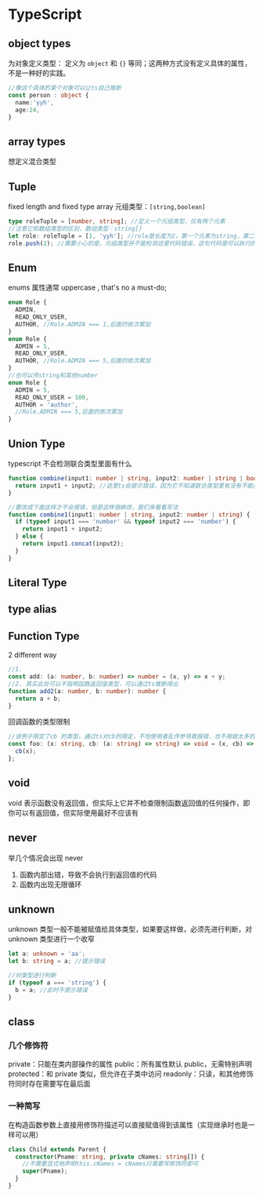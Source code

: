 # TypeScript

## object types

为对象定义类型：
定义为 `object` 和 `{}` 等同；这两种方式没有定义具体的属性，不是一种好的实践。

```ts
//像这个具体的某个对象可以让ts自己推断
const person : object {
  name:'yyh',
  age:24,
}
```

## array types

想定义混合类型

## Tuple

fixed length and fixed type array
元组类型：`[string,boolean]`

```ts
type roleTuple = [number, string]; //定义一个元组类型，仅有两个元素
//注意它和数组类型的区别，数组类型：string[]
let role: roleTuple = [1, 'yyh']; //role是长度为2，第一个元素为string，第二个元素为number的类型
role.push(2); //需要小心的是，元组类型并不能检测这里代码错误，这句代码是可以执行的
```

## Enum

enums 属性通常 uppercase , that's no a must-do;

```ts
enum Role {
  ADMIN,
  READ_ONLY_USER,
  AUTHOR, //Role.ADMIN === 1,后面的依次累加
}
enum Role {
  ADMIN = 5,
  READ_ONLY_USER,
  AUTHOR, //Role.ADMIN === 5,后面的依次累加
}
//也可以传string和其他number
enum Role {
  ADMIN = 5,
  READ_ONLY_USER = 100,
  AUTHOR = 'author',
  //Role.ADMIN === 5,后面的依次累加
}
```

## Union Type

typescript 不会检测联合类型里面有什么

```ts
function combine(input1: number | string, input2: number | string | boolean) {
  return input1 + input2; //这里ts会提示错误，因为它不知道联合类型里有没有不能用+拼接的部分
}

//要改成下面这样才不会报错，但是这样很麻烦，我们来看看写法
function combine1(input1: number | string, input2: number | string) {
  if (typeof input1 === 'number' && typeof input2 === 'number') {
    return input1 + input2;
  } else {
    return input1.concat(input2);
  }
}
```

## Literal Type

## type alias

## Function Type

2 different way

```ts
//1.
const add: (a: number, b: number) => number = (x, y) => x + y;
//2. 其实此处可以不指明函数返回值类型，可以通过ts推断得出
function add2(a: number, b: number): number {
  return a + b;
}
```

回调函数的类型限制

```ts
//该例子限定了cb 的类型，通过ts对cb的限定，不怕使用者乱传参导致报错，也不用做太多的容错处理
const foo: (x: string, cb: (a: string) => string) => void = (x, cb) => {
  cb(x);
};
```

## void

void 表示函数没有返回值，但实际上它并不检查限制函数返回值的任何操作，即你可以有返回值，但实际使用最好不应该有

## never

举几个情况会出现 never

1. 函数内部出错，导致不会执行到返回值的代码
2. 函数内出现无限循环

## unknown

unknown 类型一般不能被赋值给具体类型，如果要这样做，必须先进行判断，对 unknown 类型进行一个收窄

```ts
let a: unknown = 'aa';
let b: string = a; //提示错误

//对类型进行判断
if (typeof a === 'string') {
  b = a; //此时不提示错误
}
```

## class

### 几个修饰符

private：只能在类内部操作的属性
public：所有属性默认 public，无需特别声明
protected：和 private 类似，但允许在子类中访问
readonly：只读，和其他修饰符同时存在需要写在最后面

### 一种简写

在构造函数参数上直接用修饰符描述可以直接赋值得到该属性（实现继承时也是一样可以用）

```ts
class Child extends Parent {
  constructor(Pname: string, private cNames: string[]) {
    //不需要显式地声明this.cNames = cNames只需要写修饰符即可
    super(Pname);
  }
}
```
